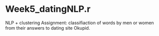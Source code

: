# Week5_datingNLP.r
NLP + clustering Assignment: classifiaction of words by men or women from their answers to dating site Okupid.
